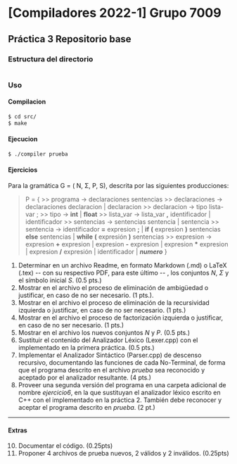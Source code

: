 # [Compiladores 2022-1] Grupo 7009 
## Práctica 3 Repositorio base


### Estructura del directorio
```bash

```

### Uso

#### Compilacion

```bash
$ cd src/
$ make
```

#### Ejecucion

```bash
$ ./compiler prueba
```

#### Ejercicios
Para la gramática G = ( N, Σ, P, S), descrita por las siguientes producciones: 
> P = {
	>> programa → declaraciones sentencias
	>> declaraciones → declaraciones declaracion | declaracion
	>> declaracion → tipo lista-var ;
	>> tipo → **int** | **float**
	>> lista_var → lista_var **,** identificador | identificador
	>> sentencias → sentencias sentencia | sentencia
	>> sentencia → identificador **=** expresion **;** | **if** **(** expresion **)** sentencias **else** sentencias | **while** **(** expresión **)** sentencias
	>> expresion → expresion **+** expresion | expresion **-** expresion | expresion __\*__ expresion | expresion **/** expresión | identificador | **_numero_**
}

1. Determinar en un archivo Readme, en formato Markdown (.md) o LaTeX (.tex) -- con su respectivo PDF, para este último -- , los conjuntos _N_, _Σ_ y el símbolo inicial _S_.  (0.5 pts.)
2. Mostrar en el archivo el proceso de eliminación de ambigüedad o justificar, en caso de no ser necesario. (1 pts.).
3. Mostrar en el archivo el proceso de eliminación de la recursividad izquierda o justificar, en caso de no ser necesario. (1 pts.)
4. Mostrar en el archivo el proceso de factorización izquierda o justificar, en caso de no ser necesario. (1 pts.)
5. Mostrar en el archivo los nuevos conjuntos _N_ y _P_. (0.5 pts.)
6. Sustituir el contenido del Analizador Léxico (Lexer.cpp) con el implementado en la primera práctica. (0.5 pts.)
7. Implementar el Analizador Sintáctico (Parser.cpp) de descenso recursivo, documentando las funciones de cada No-Terminal, de forma que el programa descrito en el archivo _prueba_ sea reconocido y aceptado por el analizador resultante. (4 pts.)
8. Proveer una segunda versión del programa en una carpeta adicional de nombre _ejercicio6_, en la que sustituyan el analizador léxico escrito en C++ con el implementado en la práctica 2. También debe reconocer y aceptar el programa descrito en _prueba_. (2 pt.)

---
#### Extras

10. Documentar el código. (0.25pts)
11. Proponer 4 archivos de prueba nuevos, 2 válidos y 2 inválidos. (0.25pts)
